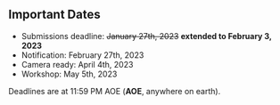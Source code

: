 

## Important Dates

- Submissions deadline:        ~~January 27th, 2023~~ **extended to February 3, 2023**
- Notification:                 February 27th, 2023 
- Camera ready:     		April 4th, 2023
- Workshop:                     May 5th, 2023

Deadlines are at 11:59 PM AOE (**AOE**, anywhere on earth).
